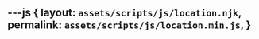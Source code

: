 ---js
{
  layout:    `assets/scripts/js/location.njk`,
  permalink: `assets/scripts/js/location.min.js`,
}
---
